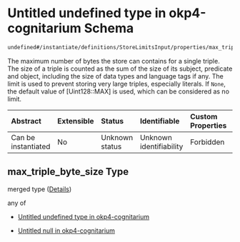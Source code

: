 # Untitled undefined type in okp4-cognitarium Schema

```txt
undefined#/instantiate/definitions/StoreLimitsInput/properties/max_triple_byte_size
```

The maximum number of bytes the store can contains for a single triple. The size of a triple is counted as the sum of the size of its subject, predicate and object, including the size of data types and language tags if any. The limit is used to prevent storing very large triples, especially literals. If `None`, the default value of \[Uint128::MAX] is used, which can be considered as no limit.

| Abstract            | Extensible | Status         | Identifiable            | Custom Properties | Additional Properties | Access Restrictions | Defined In                                                                     |
| :------------------ | :--------- | :------------- | :---------------------- | :---------------- | :-------------------- | :------------------ | :----------------------------------------------------------------------------- |
| Can be instantiated | No         | Unknown status | Unknown identifiability | Forbidden         | Allowed               | none                | [okp4-cognitarium.json\*](schema/okp4-cognitarium.json "open original schema") |

## max\_triple\_byte\_size Type

merged type ([Details](okp4-cognitarium-instantiatemsg-definitions-storelimitsinput-properties-max_triple_byte_size.md))

any of

*   [Untitled undefined type in okp4-cognitarium](okp4-cognitarium-instantiatemsg-definitions-storelimitsinput-properties-max_triple_byte_size-anyof-0.md "check type definition")

*   [Untitled null in okp4-cognitarium](okp4-cognitarium-instantiatemsg-definitions-storelimitsinput-properties-max_triple_byte_size-anyof-1.md "check type definition")
